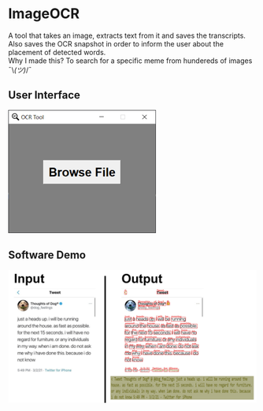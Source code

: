 # ImageOCR
A tool that takes an image, extracts text from it and saves the transcripts. Also saves the OCR snapshot in order to inform the user about the placement of detected words. \
Why I made this? To search for a specific meme from hundereds of images ¯\\_(ツ)_/¯

## User Interface
<img src = "/images/screenshot.png" width="300" height="250">

## Software Demo
<img src = "/demo/Demo.png">

